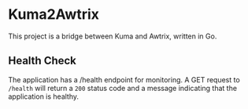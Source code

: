 # Kuma2Awtrix

This project is a bridge between Kuma and Awtrix, written in Go.

## Health Check

The application has a /health endpoint for monitoring. A GET request to `/health`
will return a `200` status code and a message indicating that the application is
healthy.
